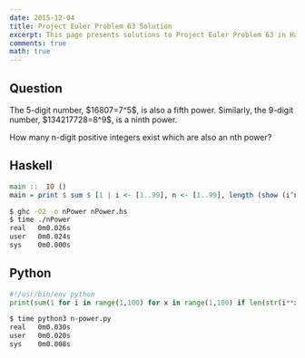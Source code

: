 ```yaml
---
date: 2015-12-04
title: Project Euler Problem 63 Solution
excerpt: This page presents solutions to Project Euler Problem 63 in Haskell and Python.
comments: true
math: true
---
```



## Question

<p>
The 5-digit number, $16807=7^5$, is also a fifth power. Similarly, the 9-digit number, $134217728=8^9$, is a ninth power.
</p>

<p>
How many n-digit positive integers exist which are also an nth power?
</p>






## Haskell

```haskell
main ::  IO ()
main = print $ sum $ [1 | i <- [1..99], n <- [1..99], length (show (i^n)) == n]
```


```bash
$ ghc -O2 -o nPower nPower.hs
$ time ./nPower
real   0m0.026s
user   0m0.024s
sys    0m0.000s
```



## Python

```python
#!/usr/bin/env python
print(sum(1 for i in range(1,100) for x in range(1,100) if len(str(i**x)) == x))
```


```bash
$ time python3 n-power.py
real   0m0.030s
user   0m0.020s
sys    0m0.008s
```


